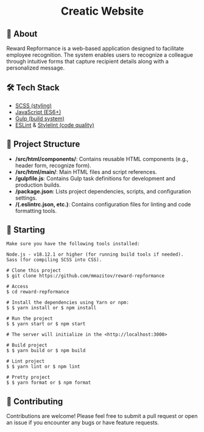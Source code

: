 <h1 align="center">Creatic Website</h1>

## 🎯 About

Reward Repformance is a web-based application designed to facilitate employee recognition. The system enables users to recognize a colleague through intuitive forms that capture recipient details along with a personalized message.

## 🛠 Tech Stack

- [SCSS (styling)](https://sass-lang.com/)
- [JavaScript (ES6+)](https://developer.mozilla.org/en-US/docs/Web/JavaScript)
- [Gulp (build system)](https://gulpjs.com/)
- [ESLint](https://eslint.org/) & [Stylelint (code quality)](https://stylelint.io/)

## 📁 Project Structure

- **/src/html/components/**: Contains reusable HTML components (e.g., header form, recognize form).
- **/src/html/main/**: Main HTML files and script references.
- **/gulpfile.js**: Contains Gulp task definitions for development and production builds.
- **/package.json**: Lists project dependencies, scripts, and configuration settings.
- **/(.eslintrc.json, etc.)**: Contains configuration files for linting and code formatting tools.

## 🏁 Starting

```
Make sure you have the following tools installed:

Node.js - v18.12.1 or higher (for running build tools if needed).
Sass (for compiling SCSS into CSS).

# Clone this project
$ git clone https://github.com/mmazitov/reward-repformance

# Access
$ cd reward-repformance

# Install the dependencies using Yarn or npm:
$ $ yarn install or $ npm install

# Run the project
$ $ yarn start or $ npm start

# The server will initialize in the <http://localhost:3000>

# Build project
$ $ yarn build or $ npm build

# Lint project
$ $ yarn lint or $ npm lint

# Pretty project
$ $ yarn format or $ npm format

```

## 🤝 Contributing

Contributions are welcome! Please feel free to submit a pull request or open an issue if you encounter any bugs or have feature requests.
